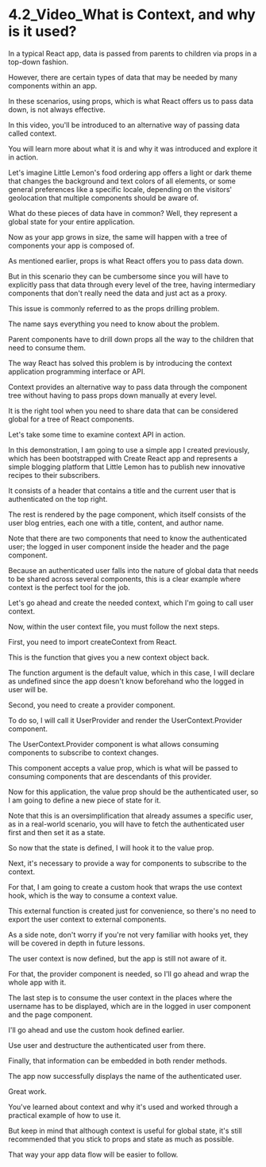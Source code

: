 # 4.2_Video_What is Context, and why is it used?
In a typical React app, data is passed from parents to children via props in a top-down fashion.

However, there are certain types of data that may be needed by many components within an app.

In these scenarios, using props, which is what React offers us to pass data down, is not always effective.

In this video, you'll be introduced to an alternative way of passing data called context.

You will learn more about what it is and why it was introduced and explore it in action.

Let's imagine Little Lemon's food ordering app offers a light or dark theme that changes the background and text colors of all elements, or some general preferences like a specific locale, depending on the visitors' geolocation that multiple components should be aware of.

What do these pieces of data have in common? Well, they represent a global state for your entire application.

Now as your app grows in size, the same will happen with a tree of components your app is composed of.

As mentioned earlier, props is what React offers you to pass data down.

But in this scenario they can be cumbersome since you will have to explicitly pass that data through every level of the tree, having intermediary components that don't really need the data and just act as a proxy.

This issue is commonly referred to as the props drilling problem.

The name says everything you need to know about the problem.

Parent components have to drill down props all the way to the children that need to consume them.

The way React has solved this problem is by introducing the context application programming interface or API.

Context provides an alternative way to pass data through the component tree without having to pass props down manually at every level.

It is the right tool when you need to share data that can be considered global for a tree of React components.

Let's take some time to examine context API in action.

In this demonstration, I am going to use a simple app I created previously, which has been bootstrapped with Create React app and represents a simple blogging platform that Little Lemon has to publish new innovative recipes to their subscribers.

It consists of a header that contains a title and the current user that is authenticated on the top right.

The rest is rendered by the page component, which itself consists of the user blog entries, each one with a title, content, and author name.

Note that there are two components that need to know the authenticated user; the logged in user component inside the header and the page component.

Because an authenticated user falls into the nature of global data that needs to be shared across several components, this is a clear example where context is the perfect tool for the job.

Let's go ahead and create the needed context, which I'm going to call user context.

Now, within the user context file, you must follow the next steps.

First, you need to import createContext from React.

This is the function that gives you a new context object back.

The function argument is the default value, which in this case, I will declare as undefined since the app doesn't know beforehand who the logged in user will be.

Second, you need to create a provider component.

To do so, I will call it UserProvider and render the UserContext.Provider component.

The UserContext.Provider component is what allows consuming components to subscribe to context changes.

This component accepts a value prop, which is what will be passed to consuming components that are descendants of this provider.

Now for this application, the value prop should be the authenticated user, so I am going to define a new piece of state for it.

Note that this is an oversimplification that already assumes a specific user, as in a real-world scenario, you will have to fetch the authenticated user first and then set it as a state.

So now that the state is defined, I will hook it to the value prop.

Next, it's necessary to provide a way for components to subscribe to the context.

For that, I am going to create a custom hook that wraps the use context hook, which is the way to consume a context value.

This external function is created just for convenience, so there's no need to export the user context to external components.

As a side note, don't worry if you're not very familiar with hooks yet, they will be covered in depth in future lessons.

The user context is now defined, but the app is still not aware of it.

For that, the provider component is needed, so I'll go ahead and wrap the whole app with it.

The last step is to consume the user context in the places where the username has to be displayed, which are in the logged in user component and the page component.

I'll go ahead and use the custom hook defined earlier.

Use user and destructure the authenticated user from there.

Finally, that information can be embedded in both render methods.

The app now successfully displays the name of the authenticated user.

Great work.

You've learned about context and why it's used and worked through a practical example of how to use it.

But keep in mind that although context is useful for global state, it's still recommended that you stick to props and state as much as possible.

That way your app data flow will be easier to follow.